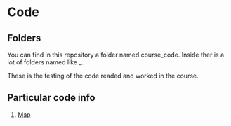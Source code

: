 # Code

## Folders

You can find in this repository a folder named course_code. Inside ther is a lot of folders named 
like <number>_<name>.

These is the testing of the code readed and worked in the course.

## Particular code info

1. [Map](./course/webmap.md)